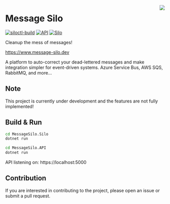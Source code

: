 <img src="https://www.message-silo.dev/assets/images/logo/logo.svg" align="right"></img>
# Message Silo

[![siloctl-build](https://github.com/MessageSilo/MessageSilo/actions/workflows/siloctl-build.yml/badge.svg)](https://github.com/MessageSilo/MessageSilo/actions/workflows/siloctl-build.yml)
[![API](https://github.com/MessageSilo/MessageSilo/actions/workflows/api.yaml/badge.svg)](https://github.com/MessageSilo/MessageSilo/actions/workflows/api.yaml)
[![Silo](https://github.com/MessageSilo/MessageSilo/actions/workflows/silo.yml/badge.svg)](https://github.com/MessageSilo/MessageSilo/actions/workflows/silo.yml)

Cleanup the mess of messages!

https://www.message-silo.dev

A platform to auto-correct your dead-lettered messages and make integration simpler for event-driven systems.
Azure Service Bus, AWS SQS, RabbitMQ, and more...

## Note
This project is currently under development and the features are not fully implemented!

## Build & Run

```bash
cd MessageSilo.Silo
dotnet run

cd MessageSilo.API
dotnet run
```

API listening on: https://localhost:5000

## Contribution
If you are interested in contributing to the project, please open an issue or submit a pull request.
